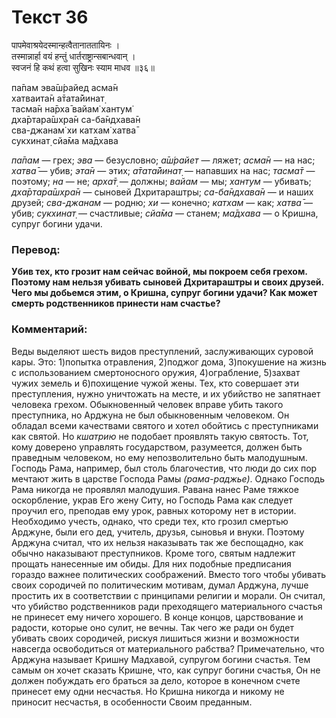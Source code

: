 # Текст 36

पापमेवाश्रयेदस्मान्हत्वैतानाततायिनः ।  
तस्मान्नार्हा वयं हन्तुं धार्तराष्ट्रान्सबान्धवान् ।  
स्वजनं हि कथं हत्वा सुखिनः स्याम माधव ॥३६॥

па̄пам эва̄ш́райед асма̄н  
хатваита̄н а̄тата̄йинат̣  
тасма̄н на̄рха̄ вайам̇ хантум̇  
дха̄ртара̄шх̣ра̄н са-ба̄ндхава̄н  
сва-джанам̇ хи катхам̇ хатва̄  
сукхинат̣ сйа̄ма ма̄дхава

_па̄пам_ — грех; _эва_ — безусловно; _а̄ш́райет_ — ляжет; _асма̄н_ — на нас; _хатва̄_ — убив; _эта̄н_ — этих; _а̄тата̄йинат̣_ — напавших на нас; _тасма̄т_ — поэтому; _на_ — не; _арха̄т̣_ — должны; _вайам_ — мы; _хантум_ — убивать; _дха̄ртара̄шх̣ра̄н_ — сыновей Дхритараштры; _са-ба̄ндхава̄н_ — и наших друзей; _сва-джанам_ — родню; _хи_ — конечно; _катхам_ — как; _хатва̄_ — убив; _сукхинат̣_ — счастливые; _сйа̄ма_ — станем; _ма̄дхава_ — о Кришна, супруг богини удачи.

### Перевод:

**Убив тех, кто грозит нам сейчас войной, мы покроем себя грехом. Поэтому нам нельзя убивать сыновей Дхритараштры и своих друзей. Чего мы добьемся этим, о Кришна, супруг богини удачи? Как может смерть родственников принести нам счастье?**

### Комментарий:

Веды выделяют шесть видов преступлений, заслуживающих суровой кары. Это: 1)попытка отравления, 2)поджог дома, 3)покушение на жизнь с использованием смертоносного оружия, 4)ограбление, 5)захват чужих земель и 6)похищение чужой жены. Тех, кто совершает эти преступления, нужно уничтожать на месте, и их убийство не запятнает человека грехом. Обыкновенный человек вправе убить такого преступника, но Арджуна не был обыкновенным человеком. Он обладал всеми качествами святого и хотел обойтись с преступниками как святой. Но _кшатрию_ не подобает проявлять такую святость. Тот, кому доверено управлять государством, разумеется, должен быть праведным человеком, но ему непозволительно быть малодушным. Господь Рама, например, был столь благочестив, что люди до сих пор мечтают жить в царстве Господа Рамы _(рама-раджье)_. Однако Господь Рама никогда не проявлял малодушия. Равана нанес Раме тяжкое оскорбление, украв Его жену Ситу, но Господь Рама как следует проучил его, преподав ему урок, равных которому нет в истории. Необходимо учесть, однако, что среди тех, кто грозил смертью Арджуне, были его дед, учитель, друзья, сыновья и внуки. Поэтому Арджуна считал, что их нельзя наказывать так же беспощадно, как обычно наказывают преступников. Кроме того, святым надлежит прощать нанесенные им обиды. Для них подобные предписания гораздо важнее политических соображений. Вместо того чтобы убивать своих сородичей по политическим мотивам, думал Арджуна, лучше простить их в соответствии с принципами религии и морали. Он считал, что убийство родственников ради преходящего материального счастья не принесет ему ничего хорошего. В конце концов, царствование и радости, которые оно сулит, не вечны. Так чего же ради он будет убивать своих сородичей, рискуя лишиться жизни и возможности навсегда освободиться от материального рабства? Примечательно, что Арджуна называет Кришну Мадхавой, супругом богини счастья. Тем самым он хочет сказать Кришне, что, как супруг богини счастья, Он не должен побуждать его браться за дело, которое в конечном счете принесет ему одни несчастья. Но Кришна никогда и никому не приносит несчастья, в особенности Своим преданным.